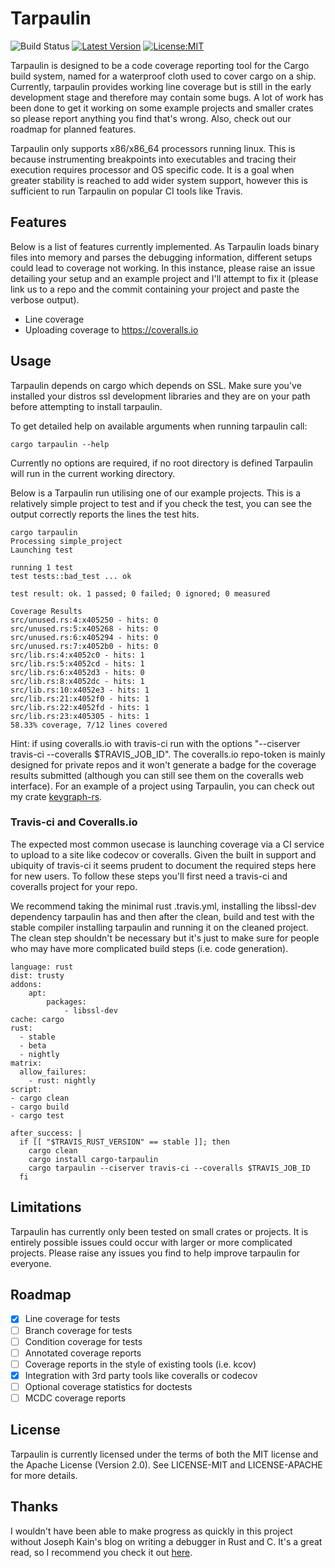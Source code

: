 # Tarpaulin

![Build Status](https://travis-ci.org/xd009642/tarpaulin.svg?branch=master) [![Latest Version](https://img.shields.io/crates/v/cargo-tarpaulin.svg)](https://crates.io/crates/cargo-tarpaulin)  [![License:MIT](https://img.shields.io/badge/License-MIT-yellow.svg)](https://opensource.org/licenses/MIT)

Tarpaulin is designed to be a code coverage reporting tool for the Cargo build system, named for a waterproof cloth used to cover cargo on a ship. Currently, tarpaulin provides working line coverage but is still in the early development stage and therefore may contain some bugs. A lot of work has been done to get it working on some example projects and smaller crates so please report anything you find that's wrong. Also, check out our roadmap for planned features.

Tarpaulin only supports x86/x86_64 processors running linux. This is because instrumenting breakpoints into executables and tracing their execution requires processor and OS specific code. It is a goal when greater stability is reached to add wider system support, however this is sufficient to run Tarpaulin on popular CI tools like Travis. 

## Features

Below is a list of features currently implemented. As Tarpaulin loads binary files into memory and parses the debugging information, different setups could lead to coverage not working. In this instance, please raise an issue detailing your setup and an example project and I'll attempt to fix it (please link us to a repo and the commit containing your project and paste the verbose output).

* Line coverage
* Uploading coverage to https://coveralls.io

## Usage

Tarpaulin depends on cargo which depends on SSL. Make sure you've installed your distros ssl development libraries and they are on your path before attempting to install tarpaulin.

To get detailed help on available arguments when running tarpaulin call:
```text
cargo tarpaulin --help
```
Currently no options are required, if no root directory is defined Tarpaulin will run in the current working directory.

Below is a Tarpaulin run utilising one of our example projects. This is a relatively simple project to test and if you check the test, you can see the output correctly reports the lines the test hits.


```text
cargo tarpaulin
Processing simple_project
Launching test

running 1 test
test tests::bad_test ... ok

test result: ok. 1 passed; 0 failed; 0 ignored; 0 measured

Coverage Results
src/unused.rs:4:x405250 - hits: 0
src/unused.rs:5:x405268 - hits: 0
src/unused.rs:6:x405294 - hits: 0
src/unused.rs:7:x4052b0 - hits: 0
src/lib.rs:4:x4052c0 - hits: 1
src/lib.rs:5:x4052cd - hits: 1
src/lib.rs:6:x4052d3 - hits: 0
src/lib.rs:8:x4052dc - hits: 1
src/lib.rs:10:x4052e3 - hits: 1
src/lib.rs:21:x4052f0 - hits: 1
src/lib.rs:22:x4052fd - hits: 1
src/lib.rs:23:x405305 - hits: 1
58.33% coverage, 7/12 lines covered

```

Hint: if using coveralls.io with travis-ci run with the options "--ciserver travis-ci --coveralls $TRAVIS_JOB_ID". The coveralls.io repo-token is mainly designed for private repos and it won't generate a badge for the coverage results submitted (although you can still see them on the coveralls web interface). For an example of a project using Tarpaulin, you can check out my crate [keygraph-rs](https://github.com/xd009642/keygraph-rs).

### Travis-ci and Coveralls.io

The expected most common usecase is launching coverage via a CI service to upload to a site like codecov or coveralls. Given the built in support and ubiquity of travis-ci it seems prudent to document the required steps here for new users. To follow these steps you'll first need a travis-ci and coveralls project for your repo. 

We recommend taking the minimal rust .travis.yml, installing the libssl-dev dependency tarpaulin has and then after the clean, build and test with the stable compiler installing tarpaulin and running it on the cleaned project. The clean step shouldn't be necessary but it's just to make sure for people who may have more complicated build steps (i.e. code generation).

```text
language: rust
dist: trusty
addons:
    apt:
        packages:
            - libssl-dev
cache: cargo
rust:
  - stable
  - beta
  - nightly
matrix:
  allow_failures:
    - rust: nightly
script:
- cargo clean
- cargo build
- cargo test

after_success: |
  if [[ "$TRAVIS_RUST_VERSION" == stable ]]; then
    cargo clean
    cargo install cargo-tarpaulin
    cargo tarpaulin --ciserver travis-ci --coveralls $TRAVIS_JOB_ID
  fi
```


## Limitations

Tarpaulin has currently only been tested on small crates or projects. It is entirely possible issues could occur with larger or more complicated projects. Please raise any issues you find to help improve tarpaulin for everyone.

## Roadmap

- [x] Line coverage for tests
- [ ] Branch coverage for tests
- [ ] Condition coverage for tests
- [ ] Annotated coverage reports
- [ ] Coverage reports in the style of existing tools (i.e. kcov)
- [x] Integration with 3rd party tools like coveralls or codecov
- [ ] Optional coverage statistics for doctests
- [ ] MCDC coverage reports

## License

Tarpaulin is currently licensed under the terms of both the MIT license and the Apache License (Version 2.0). See LICENSE-MIT and LICENSE-APACHE for more details.

## Thanks

I wouldn't have been able to make progress as quickly in this project without Joseph Kain's blog on writing a debugger in Rust and C. It's a great read, so I recommend you check it out [here](http://system.joekain.com/debugger/).
